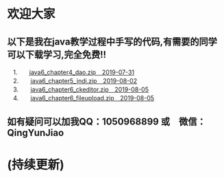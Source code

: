 # 欢迎大家 #  
## 以下是我在java教学过程中手写的代码,有需要的同学可以下载学习,完全免费!! ##  


　1.　　[java6_chapter4_dao.zip　2019-07-31](http://www.gyun.org/java6_chapter4_dao.zip "javaweb　手写dao层")  
　2.　　[java6_chapter5_jndi.zip　2019-08-02](http://www.gyun.org/java6_chapter5_jndi.zip "javaweb　手写JNDI")  
　3.　　[java6_chapter6_ckeditor.zip　2019-08-05](http://www.gyun.org/java6_chapter6_ckeditor.zip "javaweb　怎么使用ckeditor组件")  
　4.　　[java6_chapter6_fileupload.zip　2019-08-05](http://www.gyun.org/java6_chapter6_fileupload.zip "javaweb　手写文件上传")  
## 如有疑问可以加我QQ：1050968899 或　微信：QingYunJiao ##  
   # (持续更新) #